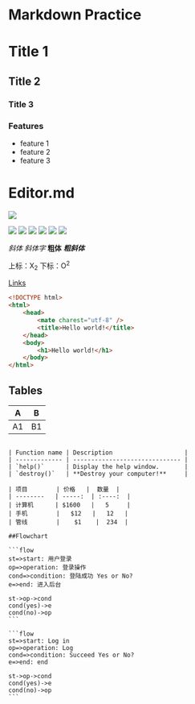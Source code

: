 # Markdown Practice

# Title 1
## Title 2
### Title 3

### Features
- feature 1
- feature 2
- feature 3

# Editor.md

![](https://pandao.github.io/editor.md/images/logos/editormd-logo-180x180.png)

![](https://img.shields.io/github/stars/pandao/editor.md.svg) ![](https://img.shields.io/github/forks/pandao/editor.md.svg) ![](https://img.shields.io/github/tag/pandao/editor.md.svg) ![](https://img.shields.io/github/release/pandao/editor.md.svg) ![](https://img.shields.io/github/issues/pandao/editor.md.svg) ![](https://img.shields.io/bower/v/editor.md.svg)

*斜体* _斜体字_
**粗体** 
***粗斜体***

上标：X<sub>2</sub>  下标：O<sup>2</sup>

[Links](https://pandao.github.io/editor.md/)

```html
<!DOCTYPE html>
<html>
    <head>
        <mate charest="utf-8" />
        <title>Hello world!</title>
    </head>
    <body>
        <h1>Hello world!</h1>
    </body>
</html>
```

## Tables

| A | B |
| -  | - |
| A1 | B1 |

~~~~~~~~~~~~~~~~~

| Function name | Description                    |
| ------------- | ------------------------------ |
| `help()`      | Display the help window.       |
| `destroy()`   | **Destroy your computer!**     |

| 项目        | 价格   |  数量  |
| --------   | -----:  | :----:  |
| 计算机      | $1600   |   5     |
| 手机        |   $12   |   12   |
| 管线        |    $1    |  234  |

##Flowchart

```flow
st=>start: 用户登录
op=>operation: 登录操作
cond=>condition: 登陆成功 Yes or No?
e=>end: 进入后台

st->op->cond
cond(yes)->e
cond(no)->op
```

```flow
st=>start: Log in 
op=>operation: Log 
cond=>condition: Succeed Yes or No?
e=>end: end 

st->op->cond
cond(yes)->e
cond(no)->op
```
